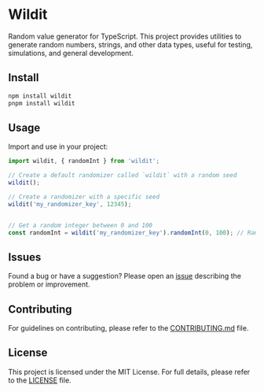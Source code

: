 

# Wildit

Random value generator for TypeScript. This project provides utilities to generate random numbers, strings, and other data types, useful for testing, simulations, and general development.



## Install

```bash
npm install wildit
pnpm install wildit
```

## Usage

Import and use in your project:

```ts
import wildit, { randomInt } from 'wildit';

// Create a default randomizer called `wildit` with a random seed
wildit();

// Create a randomizer with a specific seed
wildit('my_randomizer_key', 12345);


// Get a random integer between 0 and 100
const randomInt = wildit('my_randomizer_key').randomInt(0, 100); // Random integer between 0 and 100


```




## Issues

Found a bug or have a suggestion? Please open an [issue](https://github.com/Jkous/wildit/issues) describing the problem or improvement.


## Contributing

For guidelines on contributing, please refer to the [CONTRIBUTING.md](CONTRIBUTING.md) file.


## License

This project is licensed under the MIT License. For full details, please refer to the [LICENSE](LICENSE) file.